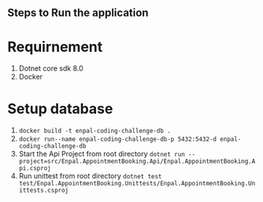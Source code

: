 ## Steps to Run the application
# Requirnement
1. Dotnet core sdk 8.0
2. Docker

# Setup database

1. ` docker build -t enpal-coding-challenge-db . `
2. ` docker run--name enpal-coding-challenge-db-p 5432:5432-d enpal-coding-challenge-db `
3. Start the Api Project from root directory ` dotnet run --project=src/Enpal.AppointmentBooking.Api/Enpal.AppointmentBooking.Api.csproj `
4. Run unittest from root directory ` dotnet test test/Enpal.AppointmentBooking.Unittests/Enpal.AppointmentBooking.Unittests.csproj `